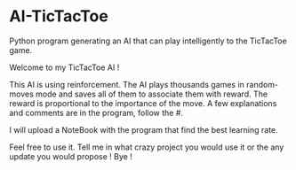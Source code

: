 # AI-TicTacToe
Python program generating an AI that can play intelligently to the TicTacToe game.



Welcome to my TicTacToe AI !

This AI is using reinforcement. The AI plays thousands games in random-moves mode and saves all of them to associate them with reward. The reward is proportional to the importance of the move.
A few explanations and comments are in the program, follow the #.

I will upload a NoteBook with the program that find the best learning rate.

Feel free to use it. Tell me in what crazy project you would use it or the any update you would propose ! Bye !


